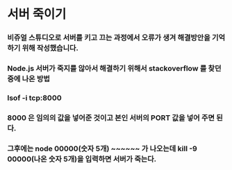 # 서버 죽이기

### 비쥬얼 스튜디오로 서버를 키고 끄는 과정에서 오류가 생겨 해결방안을 기억하기 위해 작성했습니다.

### Node.js 서버가 죽지를 않아서 해결하기 위해서 stackoverflow 를 찾던 중에 나온 방법

### lsof -i tcp:8000

### 8000 은 임의의 값을 넣어준 것이고 본인 서버의 PORT 값을 넣어 주면 된다.

### 그후에는 node 00000(숫자 5개) ~~~~~~ 가 나오는데 kill -9 00000(나온 숫자 5개)을 입력하면 서버가 죽는다.
